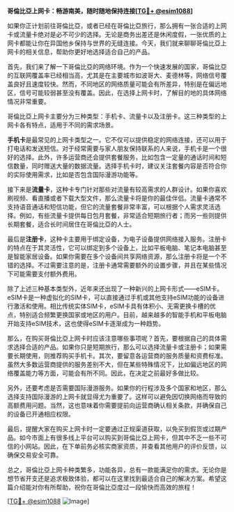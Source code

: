 **哥倫比亞上网卡：畅游南美，随时随地保持连接[[TG💪+ @esim1088](https://t.me/s/esim1088)]**

如果你正计划前往哥倫比亞，或者已经在哥倫比亞旅行，那么拥有一张合适的上网卡或流量卡绝对是必不可少的选择。无论是商务出差还是休闲度假，一张优质的上网卡都能让你在异国他乡保持与世界的无缝连接。今天，我们就来聊聊哥倫比亞上网卡的相关信息，帮助你更好地选择适合自己的产品。

首先，我们来了解一下哥倫比亞的网络环境。作为一个快速发展的国家，哥倫比亞的互联网覆盖率已经相当高，尤其是在主要城市如波哥大、麦德林等，网络信号覆盖良好且速度较快。然而，不同地区的网络质量可能会有所差异，特别是在偏远地区，信号可能较弱甚至没有覆盖。因此，在选择上网卡时，了解目的地的具体网络情况非常重要。

哥倫比亞上网卡主要分为三种类型：手机卡、流量卡以及注册卡。这三种类型的上网卡各有特点，适用于不同的需求场景。

**手机卡**是最常见的上网卡类型之一。它不仅可以提供稳定的网络连接，还可以用于打电话和发送短信。对于经常需要与家人朋友保持联系的人来说，手机卡是一个很好的选择。此外，许多运营商还会提供套餐服务，比如包含一定量的通话时间和短信数量，同时赠送大量的数据流量。选择手机卡时，建议关注套餐内容是否符合你的实际使用需求，比如是否包含国际漫游功能等。

接下来是**流量卡**，这种卡专门针对那些对流量有较高需求的人群设计。如果你喜欢刷视频、看直播或者下载大型文件，那么流量卡将是你的最佳伴侣。流量卡通常不支持语音通话和短信功能，但它的流量套餐非常丰富，可以根据个人需求灵活选择。例如，有些流量卡提供每日包月套餐，非常适合短期旅行者；而另一些则提供长期套餐，适合长时间居住在哥倫比亞的人士。

最后是**注册卡**，这种卡主要用于绑定设备，为电子设备提供网络接入服务。注册卡的特点在于其灵活性，它可以绑定到多个设备上，比如平板电脑、笔记本电脑甚至是智能家居设备。如果你需要在多个设备间共享网络资源，那么注册卡将是一个不错的选择。不过需要注意的是，注册卡通常需要额外的设置步骤，并且在某些情况下可能需要支付额外费用。

除了上述三种基本类型外，近年来还出现了一种新兴的上网卡形式——eSIM卡。eSIM卡是一种虚拟化的SIM卡，可以直接通过手机或其他支持eSIM功能的设备进行激活和使用。相比传统实体SIM卡，eSIM卡具有体积小、无需更换卡槽的优点，特别适合频繁更换国家或地区的用户。目前，越来越多的智能手机和平板电脑开始支持eSIM技术，这也使得eSIM卡逐渐成为一种趋势。

那么，在购买哥倫比亞上网卡时应该注意哪些事项呢？首先，要根据自己的具体需求选择合适的产品。如果你只是短期旅行，那么可以选择流量卡或注册卡；如果需要长期使用，则推荐购买手机卡。其次，要留意各运营商的服务质量和资费标准。虽然大多数运营商提供的服务差别不大，但在某些特殊情况下，比如偏远地区的网络覆盖能力等方面，可能会有所不同。因此，在决定之前最好多做比较。

另外，还要考虑是否需要国际漫游服务。如果你的行程涉及多个国家和地区，那么选择支持国际漫游的上网卡就显得尤为重要了。这样可以避免因切换网络而导致的高额费用问题。当然，这也意味着你需要提前向运营商确认相关条款，并确保自己的设备已开通相应权限。

最后，提醒大家在购买上网卡时一定要通过正规渠道获取，以免买到假货或过期产品。如今市面上有很多线上平台可以购买到哥倫比亞上网卡，但其中不乏一些不可信的小网站。因此，在下单前务必核实商家资质，并查看其他用户的评价反馈，以确保交易安全可靠。

总之，哥倫比亞上网卡种类繁多，功能各异，总有一款能满足你的需求。无论你是想节省开支还是追求极致体验，都可以在这里找到最适合自己的解决方案。希望这篇介绍能对你有所帮助，祝你在哥倫比亞度过一段愉快而高效的旅程！

[[TG💪+ @esim1088](https://t.me/s/esim1088) ![Image](https://i.postimg.cc/4NQfJmqS/Snipaste-2025-05-13-00-14-12.png)]